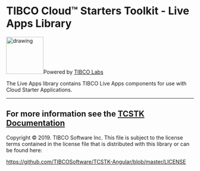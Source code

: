 # TIBCO Cloud™ Starters Toolkit - Live Apps Library
<img src="https://community.tibco.com/sites/default/files/tibco_labs_final_with_tm2-01.png" alt="drawing" width="100"/>Powered by [TIBCO Labs](https://community.tibco.com/wiki/tibco-labs)

The Live Apps library contains TIBCO Live Apps components for use with Cloud Starter Applications.

---
For more information see the [TCSTK Documentation](https://tibcosoftware.github.io/TCSToolkit/Angular/docs/1.%20Getting%20Started/)
---
Copyright © 2019. TIBCO Software Inc.
This file is subject to the license terms contained
in the license file that is distributed with this library or can be found here:
                                                          
https://github.com/TIBCOSoftware/TCSTK-Angular/blob/master/LICENSE
